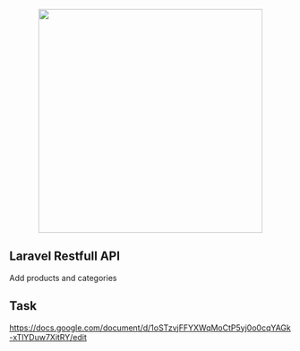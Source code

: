 <p align="center"><a href="https://laravel.com" target="_blank"><img src="https://raw.githubusercontent.com/laravel/art/master/logo-lockup/5%20SVG/2%20CMYK/1%20Full%20Color/laravel-logolockup-cmyk-red.svg" width="400"></a></p>

## Laravel Restfull API 

Add products and categories

## Task

https://docs.google.com/document/d/1oSTzvjFFYXWqMoCtP5yj0o0cqYAGk-xTlYDuw7XitRY/edit
